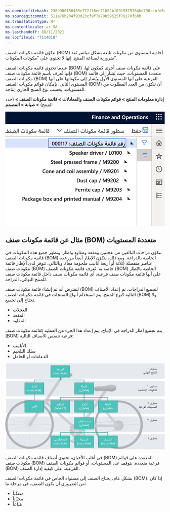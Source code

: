 ```yaml
---
ms.openlocfilehash: 238e980156485e772ff6ee71082bf0919575764bd798ccbfd6abfd4d7064397e
ms.sourcegitcommit: 511a76b204f93d23cf9f7a70059525f79170f6bb
ms.translationtype: HT
ms.contentlocale: ar-SA
ms.lasthandoff: 08/11/2021
ms.locfileid: "7114018"
---
```

تتكوّن قائمة مكونات الصنف (BOM) أحادية المستوى من مكونات تابعة بشكل مباشر تُعد ضرورية لصناعة المنتج. إنها لا تحتوي على "مكونات المكونات".

عندما تحتوي قائمة مكونات الصنف (BOM) على قائمة مكونات صنف أخرى كمكون لها، فإنها تُعرف باسم قائمة مكونات صنف (BOM) متعددة المستويات، حيث يُشار إلى قائمة مكونات الصنف (BOM) الفرعية على أنها المستوى الأول ويُشار إلى مكوناتها على أنها المستوى الثاني. بإمكان قوائم مكونات الصنف (BOM) أن تتكوّن من العدد المطلوب من المستويات، بحسب نوع المنتج الجاري إنتاجه.

**إدارة معلومات المنتج > قوائم مكونات الصنف والمعادلات > قائمة مكونات الصنف >** (حدد المنتج) **> صيانة > المصمم**

![لقطة شاشة لصفحة مصمم قائمة مكونات الصنف (BOM) تعرض قائمة مكونات صنف (BOM) متعددة المستويات.](../media/multi-level-bom.png)




## <a name="example-of-a-multilevel-bom"></a>مثال عن قائمة مكونات صنف (BOM) متعددة المستويات

تتكوّن دراجات البالغين من عجلتين ومقعد ومقاود واطار.
وتظهر جميع هذه المكونات في قائمة مكونات الصنف (BOM) الخاصة بالدراجة. ومع ذلك، يتكوّن الإطار أيضاً من عدة عناصر منفصلة (ثلاثة أو أربعة أنابيب ملحومة معاً). وبالتالي، تتوفر لدى الإطار قائمة مكونات صنف (BOM) خاصة به. تُعرف قائمة مكونات الصنف (BOM) الخاصة بالإطار على أنها قائمة مكونات صنف فرعية، أي قائمة مكونات صنف داخل قائمة مكونات صنف للمنتج النهائي، الدراجة.

لنفترض أنه تم إنشاء قائمة مكونات صنف (BOM) لتجميع الدراجات. تم إعداد الأصناف التالية كنوع المنتج. يتم استخدام أنواع المنتجات في قائمة مكونات الصنف (BOM) ولا تحتاج إلى تجميع.

-   العجلات
-   المقعد
-   المقاود

يتم تجميع اطار الدراجة في الإنتاج. يتم إعداد هذا الجزء من العملية كقائمة مكونات صنف (BOM) فرعية تتضمن الأصناف التالية:

-   الأنابيب
-   سلك التلحيم
-   الدعامات أو الحامل

![رسم تخطيطي لمثال قائمة مكونات الصنف (BOM) لتجميع دراجة.](../media/multi-level-bom-diagram.png)
 

في أغلب الأحيان، تحتوي أصناف قائمة مكونات الصنف (BOM) المعقدة على قوائم مكونات صنف (BOM) فرعية متعددة. يتوقف عدد المستويات، أو قوائم مكونات الصنف (BOM) الفرعية، على كيفية إدارة الصنف.

بشكل عام، يحتاج الصنف إلى مستواه الخاص في قائمة مكونات الصنف (BOM)، إذا كان من الضروري أن يكون الصنف، في مرحلة ما:

-   متعقّباً
-   مخزّناً
-   مُباعاً

